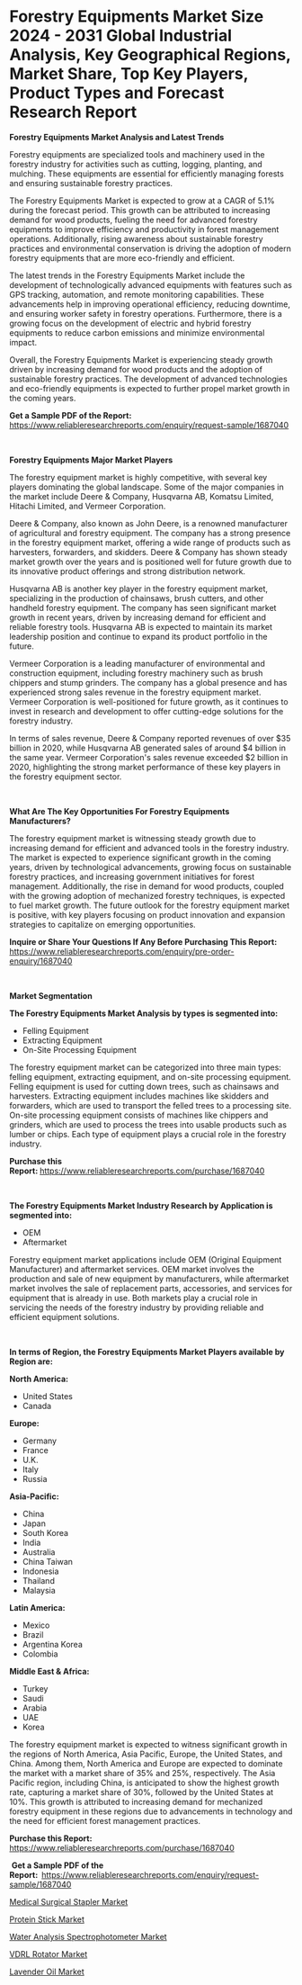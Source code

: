 <p><h1>Forestry Equipments Market Size 2024 - 2031 Global Industrial Analysis, Key Geographical Regions, Market Share, Top Key Players, Product Types and Forecast Research Report</h1></p><p><strong>Forestry Equipments Market Analysis and Latest Trends</strong></p>
<p><p>Forestry equipments are specialized tools and machinery used in the forestry industry for activities such as cutting, logging, planting, and mulching. These equipments are essential for efficiently managing forests and ensuring sustainable forestry practices.</p><p>The Forestry Equipments Market is expected to grow at a CAGR of 5.1% during the forecast period. This growth can be attributed to increasing demand for wood products, fueling the need for advanced forestry equipments to improve efficiency and productivity in forest management operations. Additionally, rising awareness about sustainable forestry practices and environmental conservation is driving the adoption of modern forestry equipments that are more eco-friendly and efficient.</p><p>The latest trends in the Forestry Equipments Market include the development of technologically advanced equipments with features such as GPS tracking, automation, and remote monitoring capabilities. These advancements help in improving operational efficiency, reducing downtime, and ensuring worker safety in forestry operations. Furthermore, there is a growing focus on the development of electric and hybrid forestry equipments to reduce carbon emissions and minimize environmental impact.</p><p>Overall, the Forestry Equipments Market is experiencing steady growth driven by increasing demand for wood products and the adoption of sustainable forestry practices. The development of advanced technologies and eco-friendly equipments is expected to further propel market growth in the coming years.</p></p>
<p><strong>Get a Sample PDF of the Report:&nbsp;</strong> <a href="https://www.reliableresearchreports.com/enquiry/request-sample/1687040">https://www.reliableresearchreports.com/enquiry/request-sample/1687040</a></p>
<p>&nbsp;</p>
<p><strong>Forestry Equipments Major Market Players</strong></p>
<p><p>The forestry equipment market is highly competitive, with several key players dominating the global landscape. Some of the major companies in the market include Deere & Company, Husqvarna AB, Komatsu Limited, Hitachi Limited, and Vermeer Corporation.</p><p>Deere & Company, also known as John Deere, is a renowned manufacturer of agricultural and forestry equipment. The company has a strong presence in the forestry equipment market, offering a wide range of products such as harvesters, forwarders, and skidders. Deere & Company has shown steady market growth over the years and is positioned well for future growth due to its innovative product offerings and strong distribution network.</p><p>Husqvarna AB is another key player in the forestry equipment market, specializing in the production of chainsaws, brush cutters, and other handheld forestry equipment. The company has seen significant market growth in recent years, driven by increasing demand for efficient and reliable forestry tools. Husqvarna AB is expected to maintain its market leadership position and continue to expand its product portfolio in the future.</p><p>Vermeer Corporation is a leading manufacturer of environmental and construction equipment, including forestry machinery such as brush chippers and stump grinders. The company has a global presence and has experienced strong sales revenue in the forestry equipment market. Vermeer Corporation is well-positioned for future growth, as it continues to invest in research and development to offer cutting-edge solutions for the forestry industry.</p><p>In terms of sales revenue, Deere & Company reported revenues of over $35 billion in 2020, while Husqvarna AB generated sales of around $4 billion in the same year. Vermeer Corporation's sales revenue exceeded $2 billion in 2020, highlighting the strong market performance of these key players in the forestry equipment sector.</p></p>
<p>&nbsp;</p>
<p><strong>What Are The Key Opportunities For Forestry Equipments Manufacturers?</strong></p>
<p><p>The forestry equipment market is witnessing steady growth due to increasing demand for efficient and advanced tools in the forestry industry. The market is expected to experience significant growth in the coming years, driven by technological advancements, growing focus on sustainable forestry practices, and increasing government initiatives for forest management. Additionally, the rise in demand for wood products, coupled with the growing adoption of mechanized forestry techniques, is expected to fuel market growth. The future outlook for the forestry equipment market is positive, with key players focusing on product innovation and expansion strategies to capitalize on emerging opportunities.</p></p>
<p><strong>Inquire or Share Your Questions If Any Before Purchasing This Report:</strong> <a href="https://www.reliableresearchreports.com/enquiry/pre-order-enquiry/1687040">https://www.reliableresearchreports.com/enquiry/pre-order-enquiry/1687040</a></p>
<p>&nbsp;</p>
<p><strong>Market Segmentation</strong></p>
<p><strong>The Forestry Equipments Market Analysis by types is segmented into:</strong></p>
<p><ul><li>Felling Equipment</li><li>Extracting Equipment</li><li>On-Site Processing Equipment</li></ul></p>
<p><p>The forestry equipment market can be categorized into three main types: felling equipment, extracting equipment, and on-site processing equipment. Felling equipment is used for cutting down trees, such as chainsaws and harvesters. Extracting equipment includes machines like skidders and forwarders, which are used to transport the felled trees to a processing site. On-site processing equipment consists of machines like chippers and grinders, which are used to process the trees into usable products such as lumber or chips. Each type of equipment plays a crucial role in the forestry industry.</p></p>
<p><strong>Purchase this Report:&nbsp;</strong><a href="https://www.reliableresearchreports.com/purchase/1687040">https://www.reliableresearchreports.com/purchase/1687040</a></p>
<p>&nbsp;</p>
<p><strong>The Forestry Equipments Market Industry Research by Application is segmented into:</strong></p>
<p><ul><li>OEM</li><li>Aftermarket</li></ul></p>
<p><p>Forestry equipment market applications include OEM (Original Equipment Manufacturer) and aftermarket services. OEM market involves the production and sale of new equipment by manufacturers, while aftermarket market involves the sale of replacement parts, accessories, and services for equipment that is already in use. Both markets play a crucial role in servicing the needs of the forestry industry by providing reliable and efficient equipment solutions.</p></p>
<p>&nbsp;</p>
<p><strong>In terms of Region, the Forestry Equipments Market Players available by Region are:</strong></p>
<p>
    <p> <strong> North America: </strong>
        <ul>
            <li>United States</li>
            <li>Canada</li>
        </ul>
        </p> 
    <p> <strong> Europe: </strong>
        <ul>
            <li>Germany</li>
            <li>France</li>
            <li>U.K.</li>
            <li>Italy</li>
            <li>Russia</li>
        </ul>
        </p> 
    <p> <strong> Asia-Pacific: </strong>
        <ul>
            <li>China</li>
            <li>Japan</li>
            <li>South Korea</li>
            <li>India</li>
            <li>Australia</li>
            <li>China Taiwan</li>
            <li>Indonesia</li>
            <li>Thailand</li>
            <li>Malaysia</li>
        </ul>
        </p> 
    <p> <strong> Latin America: </strong>
        <ul>
            <li>Mexico</li>
            <li>Brazil</li>
            <li>Argentina Korea</li>
            <li>Colombia</li>
        </ul>
        </p> 
    <p> <strong> Middle East & Africa: </strong>
        <ul>
            <li>Turkey</li>
            <li>Saudi</li>
            <li>Arabia</li>
            <li>UAE</li>
            <li>Korea</li>
        </ul>
    </p>
    </p>
<p><p>The forestry equipment market is expected to witness significant growth in the regions of North America, Asia Pacific, Europe, the United States, and China. Among them, North America and Europe are expected to dominate the market with a market share of 35% and 25%, respectively. The Asia Pacific region, including China, is anticipated to show the highest growth rate, capturing a market share of 30%, followed by the United States at 10%. This growth is attributed to increasing demand for mechanized forestry equipment in these regions due to advancements in technology and the need for efficient forest management practices.</p></p>
<p><strong>Purchase this Report: </strong><a href="https://www.reliableresearchreports.com/purchase/1687040">https://www.reliableresearchreports.com/purchase/1687040</a></p>
<p>&nbsp;<strong>Get a Sample PDF of the Report:&nbsp;&nbsp;</strong><a href="https://www.reliableresearchreports.com/enquiry/request-sample/1687040">https://www.reliableresearchreports.com/enquiry/request-sample/1687040</a></p>
<p><strong></strong></p>
<p><p><a href="https://medium.com/@gabriellemcgrath66/medical-surgical-stapler-market-comprehensive-assessment-by-type-application-and-geography-67fd7d6f8a7b">Medical Surgical Stapler Market</a></p><p><a href="https://github.com/Hazelklievgspy6vdcsmu106w/Market-Research-Report-List-1/blob/main/protein-stick-market.md">Protein Stick Market</a></p><p><a href="https://medium.com/@gabriellemcgrath66/water-analysis-spectrophotometer-market-insight-market-trends-growth-forecasted-from-2024-to-a7f2f1f93bcc">Water Analysis Spectrophotometer Market</a></p><p><a href="https://medium.com/@gabriellemcgrath66/decoding-vdrl-rotator-market-metrics-market-share-trends-and-growth-patterns-75a8ac552475">VDRL Rotator Market</a></p><p><a href="https://github.com/lubmix/Market-Research-Report-List-1/blob/main/lavender-oil-market.md">Lavender Oil Market</a></p></p>